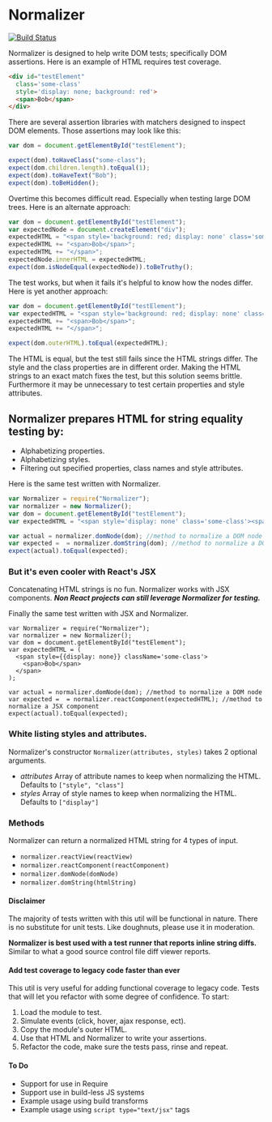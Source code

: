 # Normalizer

[![Build Status](https://travis-ci.org/TimothyRHuertas/normalizer.svg?branch=master)](https://travis-ci.org/TimothyRHuertas/normalizer)

Normalizer is designed to help write DOM tests; specifically DOM assertions.  Here is an example of HTML requires test coverage.

```html
<div id="testElement" 
  class='some-class' 
  style='display: none; background: red'>
  <span>Bob</span>
</div>
```

There are several assertion libraries with matchers designed to inspect DOM elements.  Those assertions may look like this:

```javascript
var dom = document.getElementById("testElement"); 

expect(dom).toHaveClass("some-class");
expect(dom.children.length).toEqual(1);
expect(dom).toHaveText("Bob");
expect(dom).toBeHidden();
```

Overtime this becomes difficult read.  Especially when testing large DOM trees.  Here is an alternate approach: 

```javascript
var dom = document.getElementById("testElement"); 
var expectedNode = document.createElement("div");
expectedHTML = "<span style='background: red; display: none' class='some-class'>";
expectedHTML += "<span>Bob</span>";
expectedHTML += "</span>";
expectedNode.innerHTML = expectedHTML;
expect(dom.isNodeEqual(expectedNode)).toBeTruthy(); 
```

The test works, but when it fails it's helpful to know how the nodes differ. Here is yet another approach:

```javascript
var dom = document.getElementById("testElement"); 
var expectedHTML = "<span style='background: red; display: none' class='some-class'>";
expectedHTML += "<span>Bob</span>";
expectedHTML += "</span>";

expect(dom.outerHTML).toEqual(expectedHTML); 
``` 

The HTML is equal, but the test still fails since the HTML strings differ.  The style and the class properties are in different order.  Making the HTML strings to an exact match fixes the test, but this solution seems brittle.  Furthermore it may be unnecessary to test certain properties and style attributes.  


## Normalizer prepares HTML for string equality testing by:

* Alphabetizing properties.
* Alphabetizing styles. 
* Filtering out specified properties, class names and style attributes.

Here is the same test written with Normalizer.

```javascript
var Normalizer = require("Normalizer");
var normalizer = new Normalizer();
var dom = document.getElementById("testElement"); 
var expectedHTML = "<span style='display: none' class='some-class'><span>Bob</span></span>";

var actual = normalizer.domNode(dom); //method to normalize a DOM node
var expected =  = normalizer.domString(dom); //method to normalize a DOM string
expect(actual).toEqual(expected); 
```

### But it's even cooler with React's JSX

Concatenating HTML strings is no fun.  Normalizer works with JSX components.  ***Non React projects can still leverage Normalizer for testing.***  

Finally the same test written with JSX and Normalizer.

```JSX
var Normalizer = require("Normalizer");
var normalizer = new Normalizer();
var dom = document.getElementById("testElement"); 
var expectedHTML = (
  <span style={{display: none}} className='some-class'>
    <span>Bob</span>
  </span>
);

var actual = normalizer.domNode(dom); //method to normalize a DOM node
var expected =  = normalizer.reactComponent(expectedHTML); //method to normalize a JSX component
expect(actual).toEqual(expected); 
```

### White listing styles and attributes.

Normalizer's constructor `Normalizer(attributes, styles)` takes 2 optional arguments.
* *attributes* Array of attribute names to keep when normalizing the HTML.  Defaults to `["style", "class"]`
* *styles* Array of style names to keep when normalizing the HTML.  Defaults to `["display"]`

### Methods

Normalizer can return a normalized HTML string for 4 types of input.  

* `normalizer.reactView(reactView)` 
* `normalizer.reactComponent(reactComponent)`
* `normalizer.domNode(domNode)`
* `normalizer.domString(htmlString)`

#### Disclaimer

The majority of tests written with this util will be functional in nature.  There is no substitute for unit tests.  Like doughnuts, please use it in moderation. 

**Normalizer is best used with a test runner that reports inline string diffs.**  Similar to what a good source control file diff viewer reports.  

#### Add test coverage to legacy code faster than ever

This util is very useful for adding functional coverage to legacy code.  Tests that will let you refactor with some degree of confidence.  To start:

1.  Load the module to test.
2.  Simulate events (click, hover, ajax response, ect).
3.  Copy the module's outer HTML.
4.  Use that HTML and Normalizer to write your assertions. 
5.  Refactor the code, make sure the tests pass, rinse and repeat.

#### To Do

* Support for use in Require
* Support use in build-less JS systems
* Example usage using build transforms
* Example usage using `script type="text/jsx"` tags






